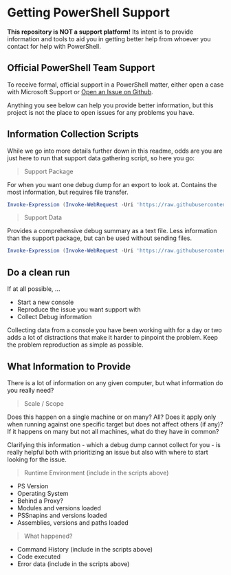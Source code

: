 # Getting PowerShell Support

**This repository is NOT a support platform!**
Its intent is to provide information and tools to aid you in getting better help from whoever you contact for help with PowerShell.

## Official PowerShell Team Support

To receive formal, official support in a PowerShell matter, either open a case with Microsoft Support or [Open an Issue on Github](https://github.com/PowerShell/PowerShell/issues).

Anything you see below can help you provide better information, but this project is not the place to open issues for any problems you have.

## Information Collection Scripts

While we go into more details further down in this readme, odds are you are just here to run that support data gathering script, so here you go:

> Support Package

For when you want one debug dump for an export to look at. Contains the most information, but requires file transfer.

```powershell
Invoke-Expression (Invoke-WebRequest -Uri 'https://raw.githubusercontent.com/microsoft/powershell-getsupport/main/support-package.ps1' -UseBasicParsing)
```

> Support Data

Provides a comprehensive debug summary as a text file. Less information than the support package, but can be used without sending files.

```powershell
Invoke-Expression (Invoke-WebRequest -Uri 'https://raw.githubusercontent.com/microsoft/powershell-getsupport/main/support-message.ps1' -UseBasicParsing)
```

## Do a clean run

If at all possible, ...

+ Start a new console
+ Reproduce the issue you want support with
+ Collect Debug information

Collecting data from a console you have been working with for a day or two adds a lot of distractions that make it harder to pinpoint the problem.
Keep the problem reproduction as simple as possible.

## What Information to Provide

There is a lot of information on any given computer, but what information do you really need?

> Scale / Scope

Does this happen on a single machine or on many? All?
Does it apply only when running against one specific target but does not affect others (if any)?
If it happens on many but not all machines, what do they have in common?

Clarifying this information - which a debug dump cannot collect for you - is really helpful both with prioritizing an issue but also with where to start looking for the issue.

> Runtime Environment (include in the scripts above)

+ PS Version
+ Operating System
+ Behind a Proxy?
+ Modules and versions loaded
+ PSSnapins and versions loaded
+ Assemblies, versions and paths loaded

> What happened?

+ Command History (include in the scripts above)
+ Code executed
+ Error data (include in the scripts above)
